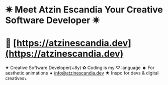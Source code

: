 # ✷ Meet Atzin Escandia Your Creative Software Developer ✷

# 🫧 [https://atzinescandia.dev](https://atzinescandia.dev) 

✷ Creative Software Developer(+8y)
✿ Coding is my ♡ language
☻ For aesthetic animations ➧ info@atzinescandia.dev
★ Inspo for devs & digital creatives⤵

